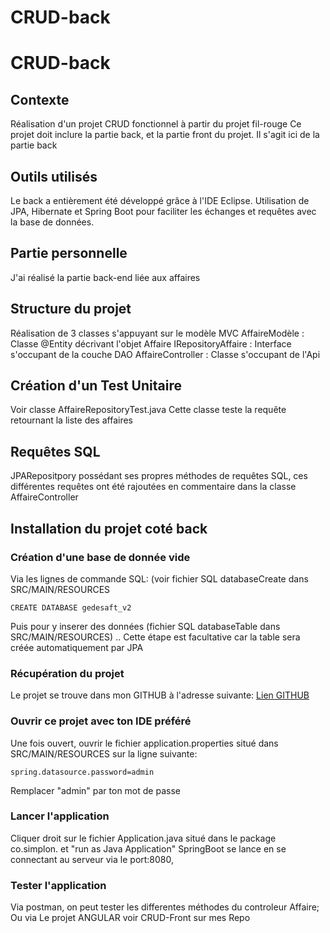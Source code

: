 # CRUD-back
# CRUD-back
## Contexte
Réalisation d'un projet CRUD fonctionnel à partir du projet fil-rouge
Ce projet doit inclure la partie back, et la partie front du projet. Il s'agit ici de la partie back
## Outils utilisés
Le back a entièrement été développé grâce à l'IDE Eclipse.
Utilisation de JPA, Hibernate et Spring Boot pour faciliter les échanges et requêtes avec la base de données.
## Partie personnelle
J'ai réalisé la partie back-end liée aux affaires
## Structure du projet
Réalisation de 3 classes s'appuyant sur le modèle MVC
AffaireModèle : Classe @Entity décrivant l'objet Affaire
IRepositoryAffaire : Interface s'occupant de la couche DAO
AffaireController : Classe s'occupant de l'Api
## Création d'un Test Unitaire
Voir classe AffaireRepositoryTest.java
Cette classe teste la requête retournant la liste des affaires
## Requêtes SQL
JPARepositpory possédant ses propres méthodes de requêtes SQL, ces différentes requêtes ont été rajoutées en commentaire dans la classe AffaireController

## Installation du projet coté back
### Création d'une base de donnée vide
Via les lignes de commande SQL: (voir fichier SQL databaseCreate dans SRC/MAIN/RESOURCES
```
CREATE DATABASE gedesaft_v2
```
Puis pour y inserer des données (fichier SQL databaseTable dans SRC/MAIN/RESOURCES) .. Cette étape est facultative car la table sera créée automatiquement par JPA
### Récupération du projet
Le projet se trouve dans mon GITHUB à l'adresse suivante:
[Lien GITHUB](https://github.com/nwardez/CRUD-back.git)
### Ouvrir ce projet avec ton IDE préféré
Une fois ouvert, ouvrir le fichier application.properties situé dans SRC/MAIN/RESOURCES
sur la ligne suivante: 
```
spring.datasource.password=admin
```
Remplacer "admin" par ton mot de passe
### Lancer l'application
Cliquer droit sur le fichier Application.java situé dans le package co.simplon. et "run as Java Application"
SpringBoot se lance en se connectant au serveur via le port:8080,
### Tester l'application
Via postman, on peut tester les differentes méthodes du controleur Affaire;
Ou via Le projet ANGULAR voir CRUD-Front sur mes Repo
